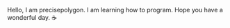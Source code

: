Hello, I am precisepolygon.
I am learning how to program.
Hope you have a wonderful day. ☕ 

<!---
precisepolygon/precisepolygon is a ✨ special ✨ repository because its `README.md` (this file) appears on your GitHub profile.
You can click the Preview link to take a look at your changes.
--->
